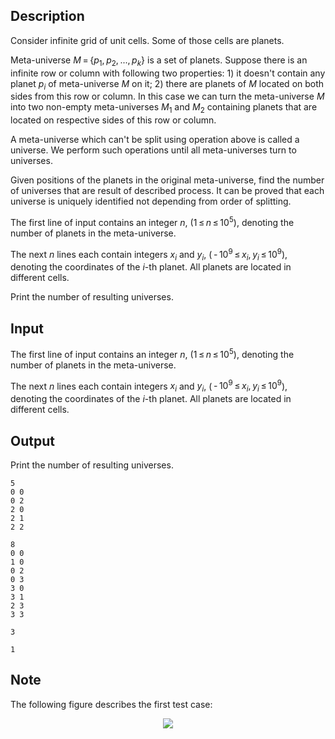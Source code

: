 ## Description

<div><p>Consider infinite grid of unit cells. Some of those cells are <span class="tex-font-style-it">planets</span>. </p><p><span class="tex-font-style-it">Meta-universe</span> <span class="tex-span"><i>M</i> = {<i>p</i><sub class="lower-index">1</sub>, <i>p</i><sub class="lower-index">2</sub>, ..., <i>p</i><sub class="lower-index"><i>k</i></sub>}</span> is a set of planets. Suppose there is an infinite row or column with following two properties: 1) it doesn't contain any planet <span class="tex-span"><i>p</i><sub class="lower-index"><i>i</i></sub></span> of meta-universe <span class="tex-span"><i>M</i></span> on it; 2) there are planets of <span class="tex-span"><i>M</i></span> located on both sides from this row or column. In this case we can turn the meta-universe <span class="tex-span"><i>M</i></span> into two non-empty meta-universes <span class="tex-span"><i>M</i><sub class="lower-index">1</sub></span> and <span class="tex-span"><i>M</i><sub class="lower-index">2</sub></span> containing planets that are located on respective sides of this row or column. </p><p>A meta-universe which can't be split using operation above is called a <span class="tex-font-style-it">universe</span>. We perform such operations until all meta-universes turn to universes.</p><p>Given positions of the planets in the original meta-universe, find the number of universes that are result of described process. It can be proved that each universe is uniquely identified not depending from order of splitting.</p></div><div class="input-specification"><p>The first line of input contains an integer <span class="tex-span"><i>n</i></span>, (<span class="tex-span">1 ≤ <i>n</i> ≤ 10<sup class="upper-index">5</sup></span>), denoting the number of planets in the meta-universe.</p><p>The next <span class="tex-span"><i>n</i></span> lines each contain integers <span class="tex-span"><i>x</i><sub class="lower-index"><i>i</i></sub></span> and <span class="tex-span"><i>y</i><sub class="lower-index"><i>i</i></sub></span>, (<span class="tex-span"> - 10<sup class="upper-index">9</sup> ≤ <i>x</i><sub class="lower-index"><i>i</i></sub>, <i>y</i><sub class="lower-index"><i>i</i></sub> ≤ 10<sup class="upper-index">9</sup></span>), denoting the coordinates of the <span class="tex-span"><i>i</i></span>-th planet. All planets are located in different cells.</p></div><div class="output-specification"><p>Print the number of resulting universes.</p></div>

## Input

<p>The first line of input contains an integer <span class="tex-span"><i>n</i></span>, (<span class="tex-span">1 ≤ <i>n</i> ≤ 10<sup class="upper-index">5</sup></span>), denoting the number of planets in the meta-universe.</p><p>The next <span class="tex-span"><i>n</i></span> lines each contain integers <span class="tex-span"><i>x</i><sub class="lower-index"><i>i</i></sub></span> and <span class="tex-span"><i>y</i><sub class="lower-index"><i>i</i></sub></span>, (<span class="tex-span"> - 10<sup class="upper-index">9</sup> ≤ <i>x</i><sub class="lower-index"><i>i</i></sub>, <i>y</i><sub class="lower-index"><i>i</i></sub> ≤ 10<sup class="upper-index">9</sup></span>), denoting the coordinates of the <span class="tex-span"><i>i</i></span>-th planet. All planets are located in different cells.</p>

## Output

<p>Print the number of resulting universes.</p>





```input1
5
0 0
0 2
2 0
2 1
2 2

```




```input2
8
0 0
1 0
0 2
0 3
3 0
3 1
2 3
3 3

```




```output1
3

```




```output2
1

```



## Note

<p>The following figure describes the first test case:</p><center> <img class="tex-graphics" src="file://TLYKPyYw.png" style="max-width: 100.0%;max-height: 100.0%;"> </center>

